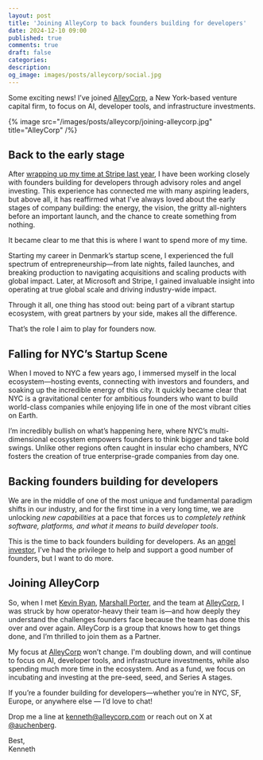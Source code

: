 ```yaml
---
layout: post
title: 'Joining AlleyCorp to back founders building for developers'
date: 2024-12-10 09:00
published: true
comments: true
draft: false
categories:
description:
og_image: images/posts/alleycorp/social.jpg
---
```


Some exciting news! I’ve joined [AlleyCorp](https://alleycorp.com/), a New York-based venture capital firm, to focus on AI, developer tools, and infrastructure investments.

{% image src="/images/posts/alleycorp/joining-alleycorp.jpg" title="AlleyCorp" /%}

## Back to the early stage

After [wrapping up my time at Stripe last year](https://kenneth.io/post/getting-back-to-my-entrepreneurial-roots), I have been working closely with founders building for developers through advisory roles and angel investing. This experience has connected me with many aspiring leaders, but above all, it has reaffirmed what I’ve always loved about the early stages of company building: the energy, the vision, the gritty all-nighters before an important launch, and the chance to create something from nothing.

It became clear to me that this is where I want to spend more of my time.

Starting my career in Denmark’s startup scene, I experienced the full spectrum of entrepreneurship—from late nights, failed launches, and breaking production to navigating acquisitions and scaling products with global impact. Later, at Microsoft and Stripe, I gained invaluable insight into operating at true global scale and driving industry-wide impact.

Through it all, one thing has stood out: being part of a vibrant startup ecosystem, with great partners by your side, makes all the difference.

That’s the role I aim to play for founders now.

## Falling for NYC’s Startup Scene

When I moved to NYC a few years ago, I immersed myself in the local ecosystem—hosting events, connecting with investors and founders, and soaking up the incredible energy of this city. It quickly became clear that NYC is a gravitational center for ambitious founders who want to build world-class companies while enjoying life in one of the most vibrant cities on Earth.

I’m incredibly bullish on what’s happening here, where NYC’s multi-dimensional ecosystem empowers founders to think bigger and take bold swings. Unlike other regions often caught in insular echo chambers, NYC fosters the creation of true enterprise-grade companies from day one.

## Backing founders building for developers

We are in the middle of one of the most unique and fundamental paradigm shifts in our industry, and for the first time in a very long time, we are unlocking _new capabilities_ at a pace that forces us to _completely rethink software, platforms, and what it means to build developer tools_.

This is the time to back founders building for developers. As an [angel investor](https://developers.vc), I’ve had the privilege to help and support a good number of founders, but I want to do more.

## Joining AlleyCorp

So, when I met [Kevin Ryan](https://alleycorp.com/companies/kevin-ryan/), [Marshall Porter](https://alleycorp.com/companies/marshall-porter/), and the team at [AlleyCorp](https://alleycorp.com/), I was struck by how operator-heavy their team is—and how deeply they understand the challenges founders face because the team has done this over and over again. AlleyCorp is a group that knows how to get things done, and I’m thrilled to join them as a Partner.

My focus at [AlleyCorp](https://alleycorp.com/) won’t change. I'm doubling down, and will continue to focus on AI, developer tools, and infrastructure investments, while also spending much more time in the ecosystem. And as a fund, we focus on incubating and investing at the pre-seed, seed, and Series A stages.

If you’re a founder building for developers—whether you’re in NYC, SF, Europe, or anywhere else — I’d love to chat!

Drop me a line at [kenneth@alleycorp.com](mailto:kenneth@alleycorp.com) or reach out on X at [@auchenberg](https://x.com/auchenberg).

Best,  
Kenneth
